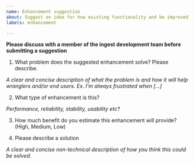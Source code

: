 ```yaml
---
name: Enhancement suggestion
about: Suggest an idea for how existing functionality and be improved
labels: enhancement

---
```


**Please discuss with a member of the ingest development team before submitting a suggestion**

1. What problem does the suggested enhancement solve? Please describe.

*A clear and concise description of what the problem is and how it will help wranglers and/or end users. Ex. I'm always frustrated when [...]*

2. What type of enhancement is this?

*Performance, reliability, stability, usability etc?*

3. How much benefit do you estimate this enhancement will provide? (High, Medium, Low)

4. Please describe a solution

*A clear and concise non-technical description of how you think this could be solved.*
